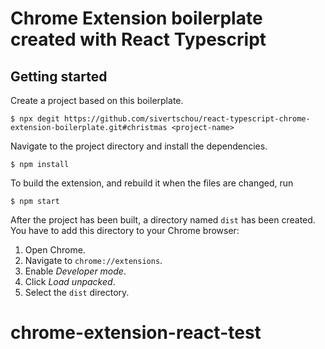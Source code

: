 # Chrome Extension boilerplate created with React Typescript

## Getting started

Create a project based on this boilerplate.

```
$ npx degit https://github.com/sivertschou/react-typescript-chrome-extension-boilerplate.git#christmas <project-name>
```

Navigate to the project directory and install the dependencies.

```
$ npm install
```

To build the extension, and rebuild it when the files are changed, run

```
$ npm start
```

After the project has been built, a directory named `dist` has been created. You have to add this directory to your Chrome browser:

1. Open Chrome.
2. Navigate to `chrome://extensions`.
3. Enable _Developer mode_.
4. Click _Load unpacked_.
5. Select the `dist` directory.
# chrome-extension-react-test
